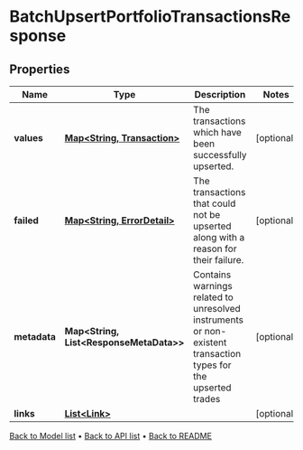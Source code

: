 

# BatchUpsertPortfolioTransactionsResponse


## Properties

| Name | Type | Description | Notes |
|------------ | ------------- | ------------- | -------------|
|**values** | [**Map&lt;String, Transaction&gt;**](Transaction.md) | The transactions which have been successfully upserted. |  [optional] |
|**failed** | [**Map&lt;String, ErrorDetail&gt;**](ErrorDetail.md) | The transactions that could not be upserted along with a reason for their failure. |  [optional] |
|**metadata** | **Map&lt;String, List&lt;ResponseMetaData&gt;&gt;** | Contains warnings related to unresolved instruments or non-existent transaction types for the upserted trades |  [optional] |
|**links** | [**List&lt;Link&gt;**](Link.md) |  |  [optional] |



[Back to Model list](../README.md#documentation-for-models) &#8226; [Back to API list](../README.md#documentation-for-api-endpoints) &#8226; [Back to README](../README.md)



